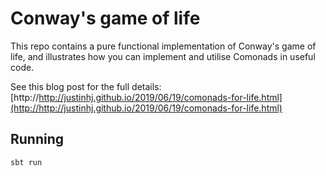 # Conway's game of life

This repo contains a pure functional implementation of Conway's game of life, and illustrates how you can implement and utilise Comonads in useful code.

See this blog post for the full details: [http://http://justinhj.github.io/2019/06/19/comonads-for-life.html](http://http://justinhj.github.io/2019/06/19/comonads-for-life.html)

## Running

`sbt run`





